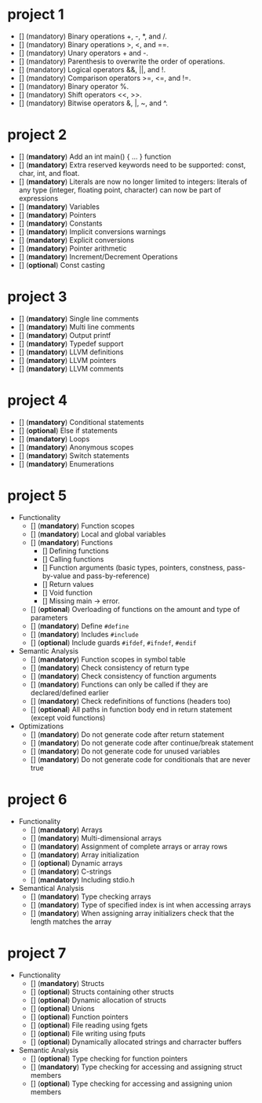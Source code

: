 # project 1

- [] (mandatory) Binary operations +, -, *, and /.
- [] (mandatory) Binary operations >, <, and ==.
- [] (mandatory) Unary operators + and -.
- [] (mandatory) Parenthesis to overwrite the order of operations.
- [] (mandatory) Logical operators &&, ||, and !.
- [] (mandatory) Comparison operators >=, <=, and !=.
- [] (mandatory) Binary operator %.
- [] (mandatory) Shift operators <<, >>.
- [] (mandatory) Bitwise operators &, |, ~, and ^.

# project 2

- [] (**mandatory**) Add an int main() { ... } function
- [] (**mandatory**) Extra reserved keywords need to be supported: const, char, int, and float.
- [] (**mandatory**) Literals are now no longer limited to integers: literals of any type (integer, floating point,
  character) can now be part of expressions
- [] (**mandatory**) Variables
- [] (**mandatory**) Pointers
- [] (**mandatory**) Constants
- [] (**mandatory**) Implicit conversions warnings
- [] (**mandatory**) Explicit conversions
- [] (**mandatory**) Pointer arithmetic
- [] (**mandatory**) Increment/Decrement Operations
- [] (**optional**) Const casting

# project 3

- [] (**mandatory**) Single line comments
- [] (**mandatory**) Multi line comments
- [] (**mandatory**) Output printf
- [] (**mandatory**) Typedef support
- [] (**mandatory**) LLVM definitions
- [] (**mandatory**) LLVM pointers
- [] (**mandatory**) LLVM comments

# project 4

- [] (**mandatory**) Conditional statements
- [] (**optional**) Else if statements
- [] (**mandatory**) Loops
- [] (**mandatory**) Anonymous scopes
- [] (**mandatory**) Switch statements
- [] (**mandatory**) Enumerations

# project 5

- Functionality
  - [] (**mandatory**) Function scopes
  - [] (**mandatory**) Local and global variables
  - [] (**mandatory**) Functions
    - [] Defining functions
    - [] Calling functions
    - [] Function arguments (basic types, pointers, constness, pass-by-value and pass-by-reference)
    - [] Return values
    - [] Void function
    - [] Missing main -> error.
  - [] (**optional**) Overloading of functions on the amount and type of parameters
  - [] (**mandatory**) Define `#define` 
  - [] (**mandatory**) Includes `#include`
  - [] (**optional**) Include guards `#ifdef`, `#ifndef`, `#endif`
- Semantic Analysis
  - [] (**mandatory**) Function scopes in symbol table
  - [] (**mandatory**) Check consistency of return type
  - [] (**mandatory**) Check consistency of function arguments
  - [] (**mandatory**) Functions can only be called if they are declared/defined earlier
  - [] (**mandatory**) Check redefinitions of functions (headers too)
  - [] (**optional**) All paths in function body end in return statement (except void functions)
- Optimizations
  - [] (**mandatory**) Do not generate code after return statement
  - [] (**mandatory**) Do not generate code after continue/break statement
  - [] (**mandatory**) Do not generate code for unused variables
  - [] (**mandatory**) Do not generate code for conditionals that are never true

# project 6

- Functionality
  - [] (**mandatory**) Arrays
  - [] (**mandatory**) Multi-dimensional arrays
  - [] (**mandatory**) Assignment of complete arrays or array rows
  - [] (**mandatory**) Array initialization
  - [] (**optional**) Dynamic arrays
  - [] (**mandatory**) C-strings
  - [] (**mandatory**) Including stdio.h
- Semantical Analysis
  - [] (**mandatory**) Type checking arrays
  - [] (**mandatory**) Type of specified index is int when accessing arrays
  - [] (**mandatory**) When assigning array initializers check that the length matches the array

# project 7

- Functionality
  - [] (**mandatory**) Structs
  - [] (**optional**) Structs containing other structs
  - [] (**optional**) Dynamic allocation of structs
  - [] (**optional**) Unions
  - [] (**optional**) Function pointers
  - [] (**optional**) File reading using fgets
  - [] (**optional**) File writing using fputs
  - [] (**optional**) Dynamically allocated strings and charracter buffers
- Semantic Analysis
  - [] (**optional**) Type checking for function pointers
  - [] (**mandatory**) Type checking for accessing and assigning struct members
  - [] (**optional**) Type checking for accessing and assigning union members